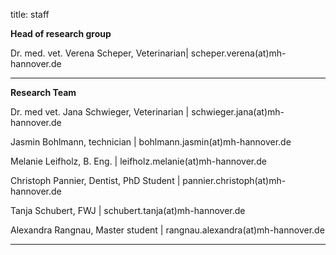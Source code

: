title: staff

**Head of research group**

Dr. med. vet. Verena Scheper, Veterinarian| scheper.verena(at)mh-hannover.de

---------------------------
**Research Team**

Dr. med vet. Jana Schwieger, Veterinarian | schwieger.jana(at)mh-hannover.de

Jasmin Bohlmann, technician  | bohlmann.jasmin(at)mh-hannover.de

Melanie Leifholz, B. Eng. | leifholz.melanie(at)mh-hannover.de

Christoph Pannier, Dentist, PhD Student | pannier.christoph(at)mh-hannover.de

Tanja Schubert, FWJ | schubert.tanja(at)mh-hannover.de

Alexandra Rangnau, Master student | rangnau.alexandra(at)mh-hannover.de

-----------------------------
